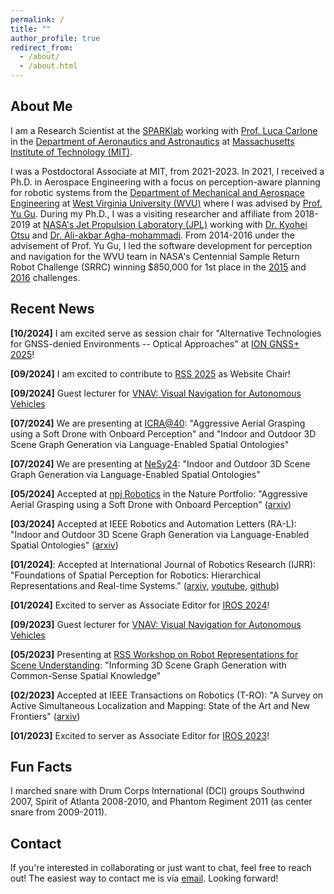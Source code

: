 ```yaml
---
permalink: /
title: ""
author_profile: true
redirect_from: 
  - /about/
  - /about.html
---
```


## About Me

I am a Research Scientist at the [SPARKlab](https://web.mit.edu/sparklab/) working with [Prof. Luca Carlone](https://lucacarlone.mit.edu/) in the [Department of Aeronautics and Astronautics](https://aeroastro.mit.edu/) at [Massachusetts Institute of Technology (MIT)](https://www.mit.edu/).

<!-- My main research interests lie in the intersection of perception and decision making for robotic systems with a focus on passive and active perception in unstructured and perceptually degraded environments for 3D scene understanding. -->

I was a Postdoctoral Associate at MIT, from 2021-2023. 
In 2021, I received a Ph.D. in Aerospace Engineering with a focus on perception-aware planning for robotic systems from the [Department of Mechanical and Aerospace Engineering](https://mmae.statler.wvu.edu/) at [West Virginia University (WVU)](https://www.wvu.edu/) where I was advised by [Prof. Yu Gu](https://yugu.faculty.wvu.edu/home). 
During my Ph.D., I was a visiting researcher and affiliate from 2018-2019 at [NASA's Jet Propulsion Laboratory (JPL)](https://www.jpl.nasa.gov/) working with [Dr. Kyohei Otsu](https://www-robotics.jpl.nasa.gov/who-we-are/people/kyohei_otsu/) and [Dr. Ali-akbar Agha-mohammadi]().
From 2014-2016 under the advisement of Prof. Yu Gu, I led the software development for perception and navigation for the WVU team in NASA's Centennial Sample Return Robot Challenge (SRRC) winning $850,000 for 1st place in the [2015](https://www.nasa.gov/news-release/nasa-u-s-senate-welcome-robot-challenge-winners-to-washington/) and [2016](https://www.nasa.gov/directorates/stmd/prizes-challenges-crowdsourcing-program/nasa-awards-750k-in-sample-return-robot-challenge-for-autonomous-technology/) challenges. 

## Recent News
<!-- **[11/2024]** Our paper "Foundations of Spatial Perception for Robotics: Hierarchical Representations and Real-time Systems." ([arxiv](https://arxiv.org/abs/2305.07154), [youtube](https://youtu.be/AEaBq2-FeY0), [github](https://github.com/MIT-SPARK/Hydra)) reached top 3 most read paper on IJRR! -->

**[10/2024]** I am excited serve as session chair for "Alternative Technologies for GNSS-denied Environments -- Optical Approaches" at [ION GNSS+ 2025](https://www.ion.org/gnss/)!

<!-- **[10/2024]** I am excited serve as session chair for "Alternative Technologies for GNSS-denied Environments -- Optical Approaches" at [ION GNSS+ 2025](https://www.ion.org/gnss/)! -->

**[09/2024]** I am excited to contribute to [RSS 2025](https://roboticsconference.org/) as Website Chair!

**[09/2024]** Guest lecturer for [VNAV: Visual Navigation for Autonomous Vehicles](https://ocw.mit.edu/courses/16-485-visual-navigation-for-autonomous-vehicles-vnav-fall-2020/)

**[07/2024]** We are presenting at [ICRA@40](https://icra40.ieee.org/): "Aggressive Aerial Grasping using a Soft Drone with Onboard Perception" and "Indoor and Outdoor 3D Scene Graph Generation via Language-Enabled Spatial Ontologies"

**[07/2024]** We are presenting at [NeSy24](https://sites.google.com/view/nesy2024): "Indoor and Outdoor 3D Scene Graph Generation via Language-Enabled Spatial Ontologies"

**[05/2024]** Accepted at [npj Robotics](https://www.nature.com/npjrobot/) in the Nature Portfolio: "Aggressive Aerial Grasping using a Soft Drone with Onboard Perception" ([arxiv](https://arxiv.org/abs/2308.06351))

**[03/2024]** Accepted at IEEE Robotics and Automation Letters (RA-L): "Indoor and Outdoor 3D Scene Graph Generation via Language-Enabled Spatial Ontologies" ([arxiv](https://arxiv.org/abs/2312.11713))

**[01/2024]**: Accepted at International Journal of Robotics Research (IJRR): "Foundations of Spatial Perception for Robotics: Hierarchical Representations and Real-time Systems." ([arxiv](https://arxiv.org/abs/2305.07154), [youtube](https://youtu.be/AEaBq2-FeY0), [github](https://github.com/MIT-SPARK/Hydra))

**[01/2024]** Excited to server as Associate Editor for [IROS 2024](https://iros2024-abudhabi.org/)!

**[09/2023]** Guest lecturer for [VNAV: Visual Navigation for Autonomous Vehicles](https://ocw.mit.edu/courses/16-485-visual-navigation-for-autonomous-vehicles-vnav-fall-2020/)

**[05/2023]** Presenting at [RSS Workshop on Robot Representations for Scene Understanding](https://mit-spark.github.io/robotRepresentations-RSS2023/): "Informing 3D Scene Graph Generation with Common-Sense Spatial Knowledge"

**[02/2023]** Accepted at IEEE Transactions on Robotics (T-RO): "A Survey on Active Simultaneous Localization and Mapping: State of the Art and New Frontiers" ([arxiv](https://arxiv.org/abs/2207.00254))

**[01/2023]** Excited to server as Associate Editor for [IROS 2023](https://ieee-iros.org/)!

## Fun Facts
I marched snare with Drum Corps International (DCI) groups Southwind 2007, Spirit of Atlanta 2008-2010, and Phantom Regiment 2011 (as center snare from 2009-2011). 
<!-- Many thanks to the members and staff especially [Joe Hobbs](https://www.innovativepercussion.com/artists/joe_hobbs) and [Shane Gwaltney](https://www.innovativepercussion.com/artists/shane_gwaltney)! -->

## Contact

If you're interested in collaborating or just want to chat, feel free to reach out! The easiest way to contact me is via <a href="mailto:jstrader@mit.edu">email</a>. Looking forward!